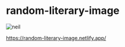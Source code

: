 # random-literary-image


![neil](https://user-images.githubusercontent.com/24884380/161879259-65018612-867c-46c1-b796-dc1e2ee73522.jpg)



https://random-literary-image.netlify.app/
